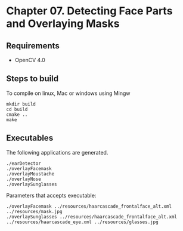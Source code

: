 # Chapter 07.  Detecting Face Parts and Overlaying Masks 

## Requirements

- OpenCV 4.0

## Steps to build

To compile on linux, Mac or windows using Mingw

```
mkdir build
cd build
cmake ..
make
```

## Executables

The following applications are generated.

```
./earDetector  
./overlayFacemask  
./overlayMoustache  
./overlayNose  
./overlaySunglasses
```

Parameters that accepts executable:

```
./overlayFacemask ../resources/haarcascade_frontalface_alt.xml ../resources/mask.jpg 
./overlaySunglasses ../resources/haarcascade_frontalface_alt.xml ../resources/haarcascade_eye.xml ../resources/glasses.jpg
```